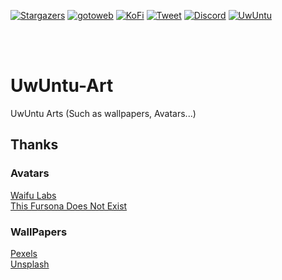 <!-- SHIELDS LINKS -->
[![Stargazers][stars-shield]][stars-url]
[![gotoweb][gotoweb-shield]][gotoweb-url]
[![KoFi][kofi-shield]][kofi-url]
[![Tweet][tweet-shield]][tweet-url]
[![Discord][discord-shield]][discord-url]
[![UwUntu][github-uwu]][UwUntu-url]

<!--GITHUB STARS-->
[stars-shield]: https://img.shields.io/github/stars/Duxi4/UwUntu-Art?style=for-the-badge&logo=Linux&logoColor=C689C6&color=FFABE1
[stars-url]: https://github.com/Duxi4/UwUntu-Art/stargazers

<!--UWUNTUOS.SITE-->
[gotoweb-shield]: https://img.shields.io/badge/UwUntu%20Website-hi?style=for-the-badge&logo=Internet%20Explorer&logoColor=C689C6&color=FFABE1
[gotoweb-url]: https://uwuntuos.site

<!--KO-FI-->
[kofi-shield]: https://img.shields.io/badge/Buy%20us%20a%20cofee-KoFi?style=for-the-badge&logo=KoFi&logoColor=C689C6&color=FFABE1
[kofi-url]: https://ko-fi.com/uwuntu

<!-- Tweet about us-->
[tweet-shield]: https://img.shields.io/badge/Tweet%20about%20us-hi?style=for-the-badge&logo=Twitter&logoColor=C689C6&color=FFABE1
[tweet-url]: https://bit.ly/380p4nL

<!--Discord server -->
[discord-shield]:https://img.shields.io/badge/Join%20our%20discord-hi?style=for-the-badge&logo=Discord&logoColor=C689C6&color=FFABE1
[discord-url]:https://discord.gg/US38bG9n8c

<!-- MAIN REPO -->
[github-uwu]:https://img.shields.io/badge/REPO:-UwUntu-hi?style=for-the-badge&logo=GitHub&logoColor=C689C6&color=FFABE1
[UwUntu-url]:https://github.com/Duxi4/UwUntu

<br />
<br />

# UwUntu-Art
UwUntu Arts (Such as wallpapers, Avatars...)

<h2>Thanks</h2>
<h3>Avatars</h3>
<a href="https://waifulabs.com">Waifu Labs</a>
<br>
<a href="https://thisfursonadoesnotexist.com/">This Fursona Does Not Exist</a>
<h3>WallPapers</h3>
<a href="https://www.pexels.com/">Pexels</a>
<br>
<a href="https://unsplash.com/">Unsplash</a>
